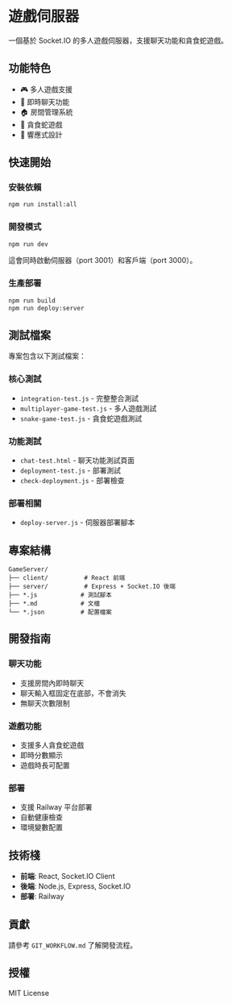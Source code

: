 # 遊戲伺服器

一個基於 Socket.IO 的多人遊戲伺服器，支援聊天功能和貪食蛇遊戲。

## 功能特色

- 🎮 多人遊戲支援
- 💬 即時聊天功能
- 🏠 房間管理系統
- 🐍 貪食蛇遊戲
- 📱 響應式設計

## 快速開始

### 安裝依賴

```bash
npm run install:all
```

### 開發模式

```bash
npm run dev
```

這會同時啟動伺服器（port 3001）和客戶端（port 3000）。

### 生產部署

```bash
npm run build
npm run deploy:server
```

## 測試檔案

專案包含以下測試檔案：

### 核心測試
- `integration-test.js` - 完整整合測試
- `multiplayer-game-test.js` - 多人遊戲測試
- `snake-game-test.js` - 貪食蛇遊戲測試

### 功能測試
- `chat-test.html` - 聊天功能測試頁面
- `deployment-test.js` - 部署測試
- `check-deployment.js` - 部署檢查

### 部署相關
- `deploy-server.js` - 伺服器部署腳本

## 專案結構

```
GameServer/
├── client/          # React 前端
├── server/          # Express + Socket.IO 後端
├── *.js            # 測試腳本
├── *.md            # 文檔
└── *.json          # 配置檔案
```

## 開發指南

### 聊天功能
- 支援房間內即時聊天
- 聊天輸入框固定在底部，不會消失
- 無聊天次數限制

### 遊戲功能
- 支援多人貪食蛇遊戲
- 即時分數顯示
- 遊戲時長可配置

### 部署
- 支援 Railway 平台部署
- 自動健康檢查
- 環境變數配置

## 技術棧

- **前端**: React, Socket.IO Client
- **後端**: Node.js, Express, Socket.IO
- **部署**: Railway

## 貢獻

請參考 `GIT_WORKFLOW.md` 了解開發流程。

## 授權

MIT License 